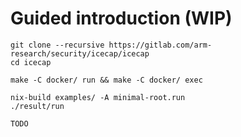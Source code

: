 # Guided introduction (WIP)

```
git clone --recursive https://gitlab.com/arm-research/security/icecap/icecap
cd icecap
```

```
make -C docker/ run && make -C docker/ exec
```

```
nix-build examples/ -A minimal-root.run
./result/run
```

`TODO`
